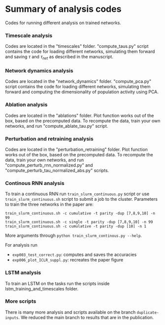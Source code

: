 # Summary of analysis codes

Codes for running different analysis on trained networks.


### Timescale analysis
Codes are located in the "timescales" folder. "compute_taus.py" script contains the code for loading different networks, simulating them forward and saving $\tau$ and $\tau_{net}$ as described in the manuscript.

### Network dynamics analysis
Codes are located in the "network_dynamics" folder. "compute_pca.py" script contains the code for loading different networks, simulating them forward and computing the dimensionality of population activity using PCA.

### Ablation analysis
Codes are located in the "ablations" folder.
Plot function works out of the box, based on the precomputed data.
To recompute the data, train your own networks, and run "compute_ablate_tau.py" script.

### Perturbation and retraining analysis
Codes are located in the "perturbation_retraining" folder.
Plot function works out of the box, based on the precomputed data.
To recompute the data, train your own networks, and run "compute_perturb_rnn_normalized.py" and 
"compute_perturb_tau_normalized_abs.py" scripts.

### Continous RNN analysis
To train a continuous RNN run `train_slurm_continuous.py` script or use `train_slurm_continuous.sh` script to submit a job to the cluster.
Parameters to train the three networks in the paper are:
```
train_slurm_continuous.sh -c cumulative -t parity -dup [7,8,9,10] -n 99
train_slurm_continuous.sh -c single -t parity -dup [7,8,9,10] -n 99
train_slurm_continuous.sh -c cumulative -t parity -dup [10] -n 1
```
More arguments through `python train_slurm_continous.py --help`.

For analysis run
- `exp003_test_correct.py`: computes and saves the accuracies
- `exp006_plot_ICLR_suppl.py`: recreates the paper figure

### LSTM analysis
To train an LSTM on the tasks run the scripts inside lstm_training_and_timescales folder.

### More scripts
There is many more analysis and scripts available on the branch `duplicate-inputs`.
We reduced the main branch to results that are in the publication.
